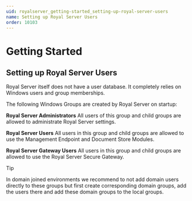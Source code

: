```yaml
---
uid: royalserver_getting-started_setting-up-royal-server-users
name: Setting up Royal Server Users
order: 10103
---
```

# Getting Started

## Setting up Royal Server Users

Royal Server itself does not have a user database. It completely relies on Windows users and group memberships.

The following Windows Groups are created by Royal Server on startup:

**Royal Server Administrators** 
All users of this group and child groups are allowed to administrate Royal Server settings.

**Royal Server Users**
All users in this group and child groups are allowed to use the Management Endpoint and Document Store Modules. 

**Royal Server Gateway Users**
All users in this group and child groups are allowed to use the Royal Server Secure Gateway. 

> [!TIP]
> In domain joined environments we recommend to not add domain users directly to these groups but first create corresponding domain groups, add the users there and add these domain groups to the local groups.




